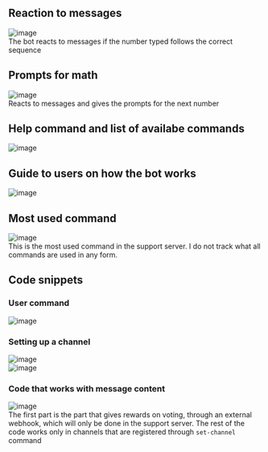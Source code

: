 ## Reaction to messages  
![image](https://user-images.githubusercontent.com/96406256/163772720-6c773f29-7ef8-42f5-afd9-ae0508525278.png)  
The bot reacts to messages if the number typed follows the correct sequence

## Prompts for math  
![image](https://user-images.githubusercontent.com/96406256/163772878-81d70c89-906b-46ea-a10a-a1012270f42a.png)  
Reacts to messages and gives the prompts for the next number

## Help command and list of availabe commands  
![image](https://user-images.githubusercontent.com/96406256/163773033-bcc7957d-1a8f-4d4c-a9ef-a49e5e3a2155.png)  

## Guide to users on how the bot works  
![image](https://user-images.githubusercontent.com/96406256/163773087-03fe4304-db11-427b-a7bb-9c9b31b813c4.png)  

## Most used command  
![image](https://user-images.githubusercontent.com/96406256/163773291-8d2b1dcd-36c8-49c4-bb36-42d68908e2b8.png)  
This is the most used command in the support server. I do not track what all commands are used in any form.  

## Code snippets  
### User command  
![image](https://user-images.githubusercontent.com/96406256/163773524-2b896a6d-b18f-46a1-a26e-2d9acaacadaa.png)  

### Setting up a channel  
![image](https://user-images.githubusercontent.com/96406256/163773718-485ad26b-c1cc-439a-affd-0f1c2990c5f5.png)  
![image](https://user-images.githubusercontent.com/96406256/163773760-ec20a2e6-bbb9-4136-b9c9-6dd09ff6c21f.png)  

### Code that works with message content
![image](https://user-images.githubusercontent.com/96406256/163774234-4f7f25d5-a4bd-47f7-a560-606739f35fff.png)  
The first part is the part that gives rewards on voting, through an external webhook, which will only be done in the support server. The rest of the code works only in channels that are registered through `set-channel` command
